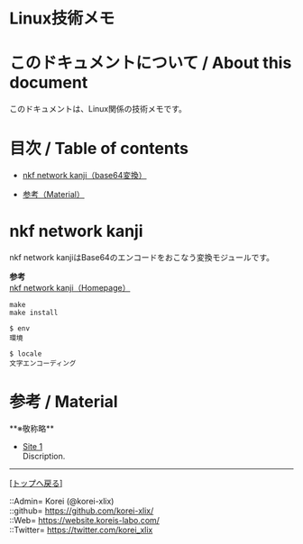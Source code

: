 # Linux技術メモ

<h1 id="aHowto">このドキュメントについて / About this document</h1>  
このドキュメントは、Linux関係の技術メモです。  
  





<h1 id="aMokuji">目次 / Table of contents</h1>  

* [nkf network kanji（base64変換）](#ankf)

* [参考（Material）](#aMaterial)
  




<h1 id="aMokuji">nkf network kanji</h1>  
nkf network kanjiはBase64のエンコードをおこなう変換モジュールです。  
  
  **参考**  
    [nkf network kanji（Homepage）](https://ja.osdn.net/projects/nkf/releases/)  
  
```
make
make install

$ env
環境

$ locale
文字エンコーディング

```
  





<h1 id="aMaterial">参考 / Material</h1>  
**※敬称略**  

* [Site 1](https://ja.osdn.net/projects/nkf/releases/)  
  Discription.  
  





***
[[トップへ戻る]](/readme.md)  
  
::Admin= Korei (@korei-xlix)  
::github= https://github.com/korei-xlix/  
::Web= https://website.koreis-labo.com/  
::Twitter= https://twitter.com/korei_xlix  
